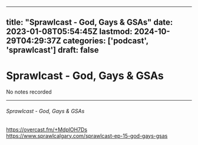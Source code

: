 
---
title: "Sprawlcast - God, Gays & GSAs"
date: 2023-01-08T05:54:45Z
lastmod: 2024-10-29T04:29:37Z
categories: ['podcast', 'sprawlcast']
draft: false
---


# Sprawlcast - God, Gays & GSAs

No notes recorded
- - -
###### Sprawlcast - God, Gays & GSAs

https://overcast.fm/+MdplOH7Ds  
https://www.sprawlcalgary.com/sprawlcast-ep-15-god-gays-gsas

<!-- #public #podcast #sprawlcast -->

<!-- {BearID:D76BFD10-F974-4853-BF87-CD65F4285A40-28016-00002D97E743A23B} -->
